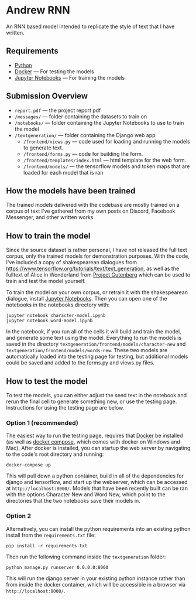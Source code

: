 # Andrew RNN
An RNN based model intended to replicate the style of text that I have written.

## Requirements
- [Python](https://www.python.org/)
- [Docker](https://www.docker.com/products/docker-desktop) &mdash; For testing the models
- [Jupyter Notebooks](https://jupyter.org/) &mdash; For training the models

## Submission Overview
- `report.pdf` &mdash; the project report pdf
- `/messages/` &mdash; folder containing the datasets to train on
- `/notebooks/` &mdash; folder containing the Jupyter Notebooks to use to train the model
- `/textgeneration/` &mdash; folder containing the Django web app
    - `/frontend/views.py` &mdash; code used for loading and running the models to generate text.
    - `/frontend/forms.py` &mdash; code for building the form.
    - `/frontend/templates/index.html` &mdash; html template for the web form.
    - `/frontend/models/` &mdash; the tensorflow models and token maps that are loaded for each model that is ran

## How the models have been trained
The trained models delivered with the codebase are mostly trained on a corpus of text I've gathered from my own posts on Discord, Facebook Messenger, and other written works.

## How to train the model
Since the source dataset is rather personal, I have not released the full text corpus, only the trained models for demonstration purposes. With the code, I've included a copy of shakespearean dialogues from https://www.tensorflow.org/tutorials/text/text_generation, as well as the fulltext of Alice in Wonderland from [Project Gutenberg](https://www.gutenberg.org/) which can be used to train and test the model yourself.

To train the model on your own corpus, or retrain it with the shakespearean dialogue, install [Jupyter Notebooks](https://jupyter.org/). Then you can open one of the notebooks in the notebooks directory with:

    jupyter notebook character-model.ipynb
    jupyter notebook word-model.ipynb
In the notebook, if you run all of the cells it will build and train the model, and generate some text using the model. Everything to run the models is saved in the directory `textgeneration/frontend/models/character-new` and `textgeneration/frontend/models/words-new`. These two models are automatically loaded into the testing page for testing, but additional models could be saved and added to the forms.py and views.py files.

## How to test the model
To test the models, you can either adjust the seed text in the notebook and rerun the final cell to generate something new, or use the testing page. Instructions for using the testing page are below.
### Option 1 (recommended)
The easiest way to run the testing page, requires that [Docker](https://www.docker.com/products/docker-desktop) be installed (as well as [docker compose](https://docs.docker.com/compose/install/), which comes with docker on Windows and Mac). After docker is installed, you can startup the web server by navigating to the code's root directory and running:

    docker-compose up

This will pull down a python container, build in all of the dependencies for django and tensorflow, and start up the webserver, which can be accessed at `http://localhost:8000/`. Models that have been recently built can be ran with the options Character New and Word New, which point to the directories that the two notebooks save their models in.
### Option 2
Alternatively, you can install the python requirements into an existing python install from the `requirements.txt` file:

    pip install -r requirements.txt
Then run the following command inside the `textgeneration` folder:

    python manage.py runserver 0.0.0.0:8000

This will run the django server in your existing python instance rather than from inside the docker container, which will be accessible in a browser via `http://localhost:8000/`.
